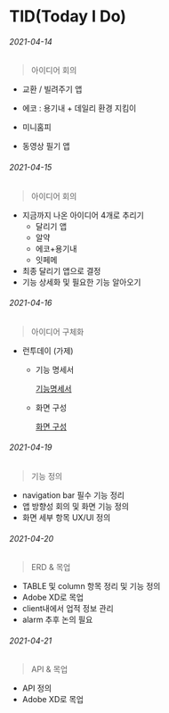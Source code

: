 # TID(Today I Do)



###### 2021-04-14

> 아이디어 회의

- 교환 / 빌려주기 앱

- 에코 : 용기내 + 데일리 환경 지킴이

- 미니홈피

- 동영상 필기 앱



###### 2021-04-15

> 아이디어 회의

- 지금까지 나온 아이디어 4개로 추리기
  - 달리기 앱
  - 알약
  - 에코+용기내
  - 잇페메
- 최종 달리기 앱으로 결정
- 기능 상세화 및 필요한 기능 알아오기



###### 2021-04-16

> 아이디어 구체화

- 런투데이 (가제)

  - 기능 명세서

    [기능명세서](https://www.notion.so/7289c94bdfcd441dbcd992409d5ee49b)

  - 화면 구성

    [화면 구성](https://www.notion.so/26445c9b62854e14a0b50143ef038525)



###### 2021-04-19

> 기능 정의

- navigation bar 필수 기능 정리
- 앱 방향성 회의 및 화면 기능 정의
- 화면 세부 항목 UX/UI 정의



###### 2021-04-20

> ERD & 목업

- TABLE 및 column 항목 정리 및 기능 정의
- Adobe XD로 목업
- client내에서 업적 정보 관리
- alarm 추후 논의 필요



###### 2021-04-21

> API & 목업

- API 정의
- Adobe XD로 목업